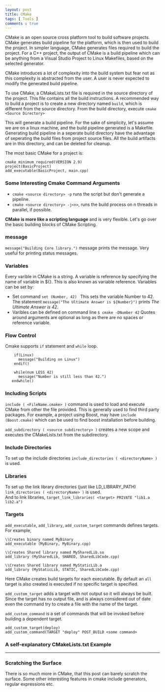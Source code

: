 ```yaml
---
layout: post
title: CMake 
tags: [ Tools ]
comments : true
---
```


CMake is an open source cross platform tool to build software projects.
CMake generates build pipeline for the platform, which is then used to build the project. In simpler language, CMake generates files required to build the project. For a C++ project, the output of CMake is a build pipeline which can be anything from a Visual Studio Project to Linux Makefiles, based on the selected generator.

CMake introduces a lot of complexity into the build system but fear not as this complexity is abstracted from the user. A user is never expected to modify the generated build pipeline.

To use CMake, a CMakeLists.txt file is required in the source directory of the project. This file contains all the build instructions.
A recommended way to build a project is to create a new directory named ```build```, which is different from the source directory. From the build directory, execute ```cmake <Source Directory>```

This will generate a build pipeline. For the sake of simplicity, let's assume we are on a linux machine, and the build pipeline generated is a Makefile.
Generating build pipeline in a seperate build directory have the advantage of seperating the build files from project source files. 
All the build artifacts are in this directory, and can be deleted for cleanup.

The most basic CMake for a project is:
```
cmake_minimum_required(VERSION 2.9)
project(BasicProject)
add_executable(BasicProject, main.cpp)
```

### Some Interesting Cmake Command Arguments
* ```cmake <source directory> -p``` runs the script but don't generate a pipeline.
* ```cmake <source directory> -j<n>```, runs the build process on n threads in parallel, if possible.

**CMake is more like a scripting language** and is very flexible. Let's go over the basic building blocks of CMake Scripting.

### message
```message("Building Core library.")```
message prints the message. Very useful for printing status messages.

### Variables
Every varible in CMake is a string. A variable is reference by specifying the name of variable in ${}. This is also known as variable reference.
Variables can be set by:
* Set command
  ```set (Number, 42) ```
  This sets the variable Number to 42.
  The statement ```message("The Ultimate Answer is ${Number}")``` prints *The Ultimate Answer is 42*.
* Varibles can be defined on command line 
  ```$ cmake -DNumber 42```
Quotes around arguments are optional as long as there are no spaces or reference variable.

### Flow Control
Cmake supports ```if``` statement and ```while``` loop.

```
    if(Linux)
      message("Building on Linux")
    endif()
``` 

```
    while(num LESS 42)
      message("Number is still less than 42.")
   endwhile()
```

### Including Scripts
  ```include ( <FileName.cmake> )``` command is used to load and execute CMake from other the file provided. This is generally used to find third party packages. For example, a project using Boost, may have ```include (Boost.cmake)``` which can be used to find boost installation before building.
  
  ```add_subdirectory ( <source subdirectory> )``` creates a new scope and executes the CMakeLists.txt from the subdirectory.

### Include Directories
  To set up the include directories ```include_directories ( <directoryName> )``` is used.
  
### Libraries
  To set up the link library directories (just like LD_LIBRARY_PATH) ```link_directories ( <directoryName> )``` is used.<br/>
  And to link libraries, ```target_link_libraries( <target> PRIVATE "lib1.a lib2.a")```
  
### Targets
  ```add_executable```, ```add_library```, ```add_custom_target``` commands defines targets.
  For example, 
  ```
  \\Creates binary named MyBinary
  add_executable (MyBinary, MyBinary.cpp)
 
  \\Creates Shared library named MySharedLib.so
  add_library (MySharedLib, SHARED, SharedLibCode.cpp)
  
  \\Creates Shared library named MyStaticLib.a
  add_library (MyStaticLib, STATIC, SharedLibCode.cpp)
  ```
  Here CMake creates build targets for each executable. By default an ```all``` target is also created is executed if no specific target is specified.<br/>
  
  ```add_custom_target``` adds a target with not output so it will always be built. Since the target has no output file, and is always considered out of date even the command try to create a file with the name of the target. <br/>
  
  ```add_custom_command``` is a set of commands that will be invoked before building a dependent target.<br/>
  
 ```
 add_custom_target(deploy)
 add_custom_command(TARGET "deploy" POST_BUILD <some command>
 ```  
  
### A self-explanatory CMakeLists.txt Example
* * *
  
### Scratching the Surface
  There is so much more in CMake, that this post can barely scratch the surface. 
  Some other interesting features in cmake include generators, regular expressions etc.
  
